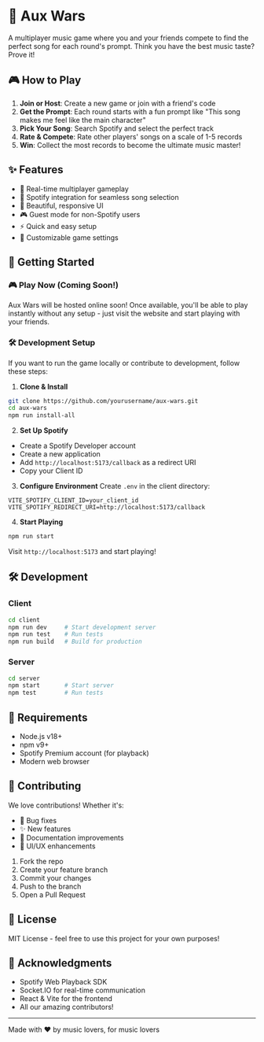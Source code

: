 # 🎵 Aux Wars

A multiplayer music game where you and your friends compete to find the perfect song for each round's prompt. Think you have the best music taste? Prove it!

## 🎮 How to Play

1. **Join or Host**: Create a new game or join with a friend's code
2. **Get the Prompt**: Each round starts with a fun prompt like "This song makes me feel like the main character"
3. **Pick Your Song**: Search Spotify and select the perfect track
4. **Rate & Compete**: Rate other players' songs on a scale of 1-5 records
5. **Win**: Collect the most records to become the ultimate music master!

## ✨ Features

- 🎯 Real-time multiplayer gameplay
- 🎵 Spotify integration for seamless song selection
- 🎨 Beautiful, responsive UI
- 🎮 Guest mode for non-Spotify users
- ⚡ Quick and easy setup
- 🎲 Customizable game settings

## 🚀 Getting Started

### 🎮 Play Now (Coming Soon!)
Aux Wars will be hosted online soon! Once available, you'll be able to play instantly without any setup - just visit the website and start playing with your friends.

### 🛠️ Development Setup
If you want to run the game locally or contribute to development, follow these steps:

1. **Clone & Install**
```bash
git clone https://github.com/yourusername/aux-wars.git
cd aux-wars
npm run install-all
```

2. **Set Up Spotify**
- Create a Spotify Developer account
- Create a new application
- Add `http://localhost:5173/callback` as a redirect URI
- Copy your Client ID

3. **Configure Environment**
Create `.env` in the client directory:
```
VITE_SPOTIFY_CLIENT_ID=your_client_id
VITE_SPOTIFY_REDIRECT_URI=http://localhost:5173/callback
```

4. **Start Playing**
```bash
npm run start
```
Visit `http://localhost:5173` and start playing!

## 🛠️ Development

### Client
```bash
cd client
npm run dev     # Start development server
npm run test    # Run tests
npm run build   # Build for production
```

### Server
```bash
cd server
npm start       # Start server
npm test        # Run tests
```

## 🎯 Requirements

- Node.js v18+
- npm v9+
- Spotify Premium account (for playback)
- Modern web browser

## 🤝 Contributing

We love contributions! Whether it's:
- 🐛 Bug fixes
- ✨ New features
- 📝 Documentation improvements
- 🎨 UI/UX enhancements

1. Fork the repo
2. Create your feature branch
3. Commit your changes
4. Push to the branch
5. Open a Pull Request

## 📝 License

MIT License - feel free to use this project for your own purposes!

## 🙏 Acknowledgments

- Spotify Web Playback SDK
- Socket.IO for real-time communication
- React & Vite for the frontend
- All our amazing contributors!

---

Made with ❤️ by music lovers, for music lovers 